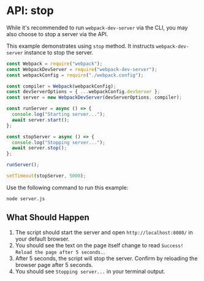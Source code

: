 # API: stop

While it's recommended to run `webpack-dev-server` via the CLI, you may also
choose to stop a server via the API.

This example demonstrates using `stop` method. It instructs `webpack-dev-server` instance to stop the server.

```js
const Webpack = require("webpack");
const WebpackDevServer = require("webpack-dev-server");
const webpackConfig = require("./webpack.config");

const compiler = Webpack(webpackConfig);
const devServerOptions = { ...webpackConfig.devServer };
const server = new WebpackDevServer(devServerOptions, compiler);

const runServer = async () => {
  console.log("Starting server...");
  await server.start();
};

const stopServer = async () => {
  console.log("Stopping server...");
  await server.stop();
};

runServer();

setTimeout(stopServer, 5000);
```

Use the following command to run this example:

```console
node server.js
```

## What Should Happen

1. The script should start the server and open `http://localhost:8080/` in your default browser.
2. You should see the text on the page itself change to read `Success! Reload the page after 5 seconds.`.
3. After 5 seconds, the script will stop the server. Confirm by reloading the browser page after 5 seconds.
4. You should see `Stopping server...` in your terminal output.
